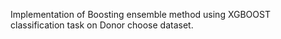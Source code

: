 Implementation of Boosting ensemble method using XGBOOST classification task on Donor choose dataset.

